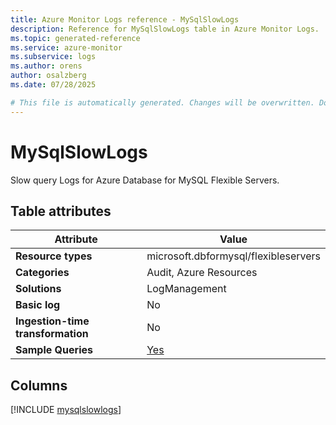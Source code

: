 ```yaml
---
title: Azure Monitor Logs reference - MySqlSlowLogs
description: Reference for MySqlSlowLogs table in Azure Monitor Logs.
ms.topic: generated-reference
ms.service: azure-monitor
ms.subservice: logs
ms.author: orens
author: osalzberg
ms.date: 07/28/2025

# This file is automatically generated. Changes will be overwritten. Do not change this file directly.
---
```


# MySqlSlowLogs

Slow query Logs for Azure Database for MySQL Flexible Servers.


## Table attributes

|Attribute|Value|
|---|---|
|**Resource types**|microsoft.dbformysql/flexibleservers|
|**Categories**|Audit, Azure Resources|
|**Solutions**| LogManagement|
|**Basic log**|No|
|**Ingestion-time transformation**|No|
|**Sample Queries**|[Yes](/azure/azure-monitor/reference/queries/mysqlslowlogs)|



## Columns
  
[!INCLUDE [mysqlslowlogs](~/reusable-content/ce-skilling/azure/includes/azure-monitor/reference/tables/mysqlslowlogs-include.md)]
